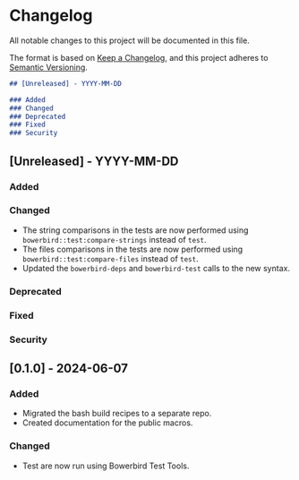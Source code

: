 # Changelog

All notable changes to this project will be documented in this file.

The format is based on [Keep a Changelog](https://keepachangelog.com/en/1.0.0/),
and this project adheres to [Semantic Versioning](https://semver.org/spec/v2.0.0.html).

```markdown
## [Unreleased] - YYYY-MM-DD

### Added
### Changed
### Deprecated
### Fixed
### Security
```

## [Unreleased] - YYYY-MM-DD

### Added
### Changed
- The string comparisons in the tests are now performed using
  `bowerbird::test:compare-strings` instead of `test`.
- The files comparisons in the tests are now performed using
  `bowerbird::test:compare-files` instead of `test`.
- Updated the `bowerbird-deps` and `bowerbird-test` calls to the new syntax.
### Deprecated
### Fixed
### Security


## [0.1.0] - 2024-06-07

### Added
- Migrated the bash build recipes to a separate repo.
- Created documentation for the public macros.
### Changed
- Test are now run using Bowerbird Test Tools.

